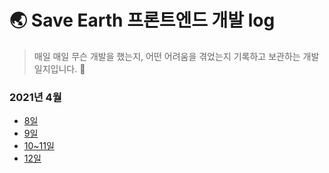 # 🌏 Save Earth 프론트엔드 개발 log

> 매일 매일 무슨 개발을 했는지, 어떤 어려움을 겪었는지 기록하고 보관하는 개발 일지입니다. 📝

### 2021년 4월

- [8일](https://github.com/bohyunkang/TIL/blob/master/SaveEarth/2021-04-08.md)
- [9일](https://github.com/bohyunkang/TIL/blob/master/SaveEarth/2021-04-09.md)
- [10~11일](https://github.com/bohyunkang/TIL/blob/master/SaveEarth/2021-04-10~11.md)
- [12일](https://github.com/bohyunkang/TIL/blob/master/SaveEarth/2021-04-12.md)
